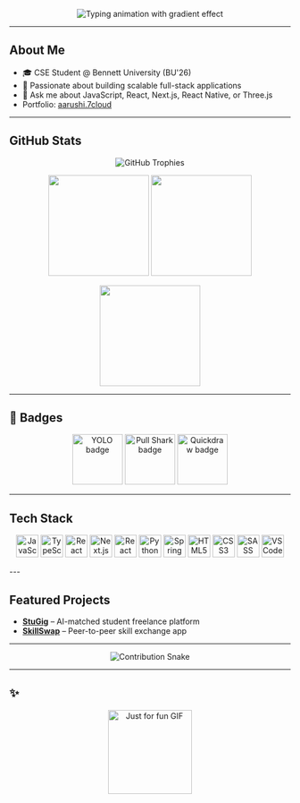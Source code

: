 <!-- 🌟 Professional GitHub Profile README for Aarushi Daksh -->

<!-- 🎉 Animated Typing Intro -->
<p align="center">
  <img src="https://readme-typing-svg.herokuapp.com?font=Fira+Code&size=24&duration=3000&pause=1000&color=ff0055,ff7e00,f9c80e,43bccd,6a00f4&center=true&vCenter=true&width=700&lines=Hi+There!+👋;I'm+Aarushi+Daksh;Full+Stack+Developer;Let's+Build+Something+Extraordinary!" alt="Typing animation with gradient effect" />
</p>


---

##  About Me

- 🎓 CSE Student @ Bennett University (BU'26)
- 🚀 Passionate about building scalable full-stack applications
- 💬 Ask me about JavaScript, React, Next.js, React Native, or Three.js
-    Portfolio: [aarushi.7cloud](https://www.aarushi.cloud/)

---

## GitHub Stats

<p align="center">
  <!-- GitHub Trophies -->
  <img src="https://github-profile-trophy.vercel.app/?username=AarushiDaksh&theme=radical&no-bg=true&margin-w=15&margin-h=15" alt="GitHub Trophies" />
</p>

<p align="center">
  <!-- GitHub Stats -->
  <img src="https://github-readme-stats.vercel.app/api?username=AarushiDaksh&show_icons=true&theme=radical&include_all_commits=true&count_private=true" height="180" />
  <img src="https://github-readme-stats.vercel.app/api/top-langs/?username=AarushiDaksh&layout=compact&langs_count=6&theme=radical" height="180" />
</p>

<p align="center">
  <!-- GitHub Streak -->
  <img src="https://github-readme-streak-stats.herokuapp.com/?user=AarushiDaksh&theme=radical&border_radius=10" height="180" />
</p>

---

## 🏅 Badges

<p align="center">
  <img src="https://github.githubassets.com/images/modules/profile/achievements/yolo-default.png" alt="YOLO badge" width="90" />
  <img src="https://github.githubassets.com/images/modules/profile/achievements/pull-shark-default.png" alt="Pull Shark badge" width="90" />
  <img src="https://github.githubassets.com/images/modules/profile/achievements/quickdraw-default.png" alt="Quickdraw badge" width="90" />
</p>

---

## Tech Stack

<p align="center">
  <img src="https://cdn.jsdelivr.net/gh/devicons/devicon/icons/javascript/javascript-original.svg" height="40" alt="JavaScript" />
  <img src="https://cdn.jsdelivr.net/gh/devicons/devicon/icons/typescript/typescript-original.svg" height="40" alt="TypeScript" />
  <img src="https://cdn.jsdelivr.net/gh/devicons/devicon/icons/react/react-original.svg" height="40" alt="React" />
  <img src="https://cdn.jsdelivr.net/gh/devicons/devicon/icons/nextjs/nextjs-original.svg" height="40" alt="Next.js" />
  <img src="https://cdn.jsdelivr.net/gh/devicons/devicon/icons/react/react-original.svg" height="40" alt="React Native" />
  <img src="https://cdn.jsdelivr.net/gh/devicons/devicon/icons/python/python-original.svg" height="40" alt="Python" />
  <img src="https://cdn.jsdelivr.net/gh/devicons/devicon/icons/spring/spring-original.svg" height="40" alt="Spring Boot" />
  <img src="https://cdn.jsdelivr.net/gh/devicons/devicon/icons/html5/html5-original.svg" height="40" alt="HTML5" />
  <img src="https://cdn.jsdelivr.net/gh/devicons/devicon/icons/css3/css3-original.svg" height="40" alt="CSS3" />
  <img src="https://cdn.jsdelivr.net/gh/devicons/devicon/icons/sass/sass-original.svg" height="40" alt="SASS" />
  <img src="https://cdn.jsdelivr.net/gh/devicons/devicon/icons/vscode/vscode-original.svg" height="40" alt="VSCode" />
</p>
---

## Featured Projects

-  [**StuGig**](https://stu-gig.vercel.app) – AI-matched student freelance platform  
-  [**SkillSwap**](https://skill-swap-fawn.vercel.app) – Peer-to-peer skill exchange app  

---

<p align="center">
  <img src="https://raw.githubusercontent.com/AarushiDaksh/AarushiDaksh/output/snake.svg" alt="Contribution Snake" />
</p>

---

## ✨ 

<p align="center">
  <img src="https://i.imgflip.com/65efzo.gif" height="150" alt="Just for fun GIF" />
</p>

